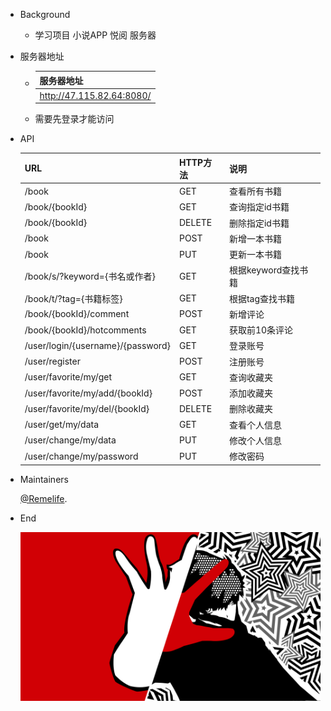 * Background

  *  学习项目 小说APP 悦阅 服务器

* 服务器地址

  * | 服务器地址                |
    | ------------------------- |
    | http://47.115.82.64:8080/ |

  * 需要先登录才能访问

* API

  | URL                               | HTTP方法 | 说明                |
  | --------------------------------- | -------- | ------------------- |
  | /book                             | GET      | 查看所有书籍        |
  | /book/{bookId}                    | GET      | 查询指定id书籍      |
  | /book/{bookId}                    | DELETE   | 删除指定id书籍      |
  | /book                             | POST     | 新增一本书籍        |
  | /book                             | PUT      | 更新一本书籍        |
  | /book/s/?keyword={书名或作者}     | GET      | 根据keyword查找书籍 |
  | /book/t/?tag={书籍标签}           | GET      | 根据tag查找书籍     |
  | /book/{bookId}/comment            | POST     | 新增评论            |
  | /book/{bookId}/hotcomments        | GET      | 获取前10条评论      |
  | /user/login/{username}/{password} | GET      | 登录账号            |
  | /user/register                    | POST     | 注册账号            |
  | /user/favorite/my/get             | GET      | 查询收藏夹          |
  | /user/favorite/my/add/{bookId}    | POST     | 添加收藏夹          |
  | /user/favorite/my/del/{bookId}    | DELETE   | 删除收藏夹          |
  | /user/get/my/data                 | GET      | 查看个人信息        |
  | /user/change/my/data              | PUT      | 修改个人信息        |
  | /user/change/my/password          | PUT      | 修改密码            |

* Maintainers

  [@Remelife](https://github.com/Remelife).

* End

  ![image](https://github.com/Remelife/README_img/blob/master/1.jpg)

